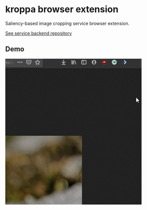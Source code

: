 # kroppa browser extension

Saliency-based image cropping service browser extension.

[See service backend repository](https://github.com/humanova/cropper-service)
## Demo
![demo](media/demo.gif)